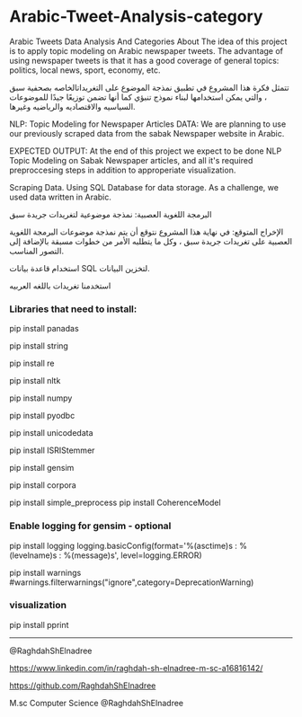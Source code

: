# Arabic-Tweet-Analysis-category

Arabic Tweets Data Analysis And Categories
About
The idea of this project is to apply topic modeling on Arabic newspaper tweets. The advantage of using newspaper tweets is that it has a good coverage of general topics: politics, local news, sport, economy, etc.

تتمثل فكرة هذا المشروع في تطبيق نمذجة الموضوع على التغريداتالخاصه بصحفية سبق ، والتي يمكن استخدامها لبناء نموذج تنبؤي كما أنها تضمن توزيعًا جيدًا للموضوعات السياسيه والاقتصاديه والرياضيه وغيرها.

NLP: Topic Modeling for Newspaper Articles
DATA: We are planning to use our previously scraped data from the sabak Newspaper website in Arabic.

EXPECTED OUTPUT:
At the end of this project we expect to be done NLP Topic Modeling on Sabak Newspaper articles, and all it's required preproccesing steps in addition to approperiate visualization.

Scraping Data.
Using SQL Database for data storage. As a challenge, we used data written in Arabic.

البرمجة اللغوية العصبية: نمذجة موضوعية لتغريدات جريدة سبق 

الإخراج المتوقع: في نهاية هذا المشروع نتوقع أن يتم نمذجة موضوعات البرمجة اللغوية العصبية على تغريدات جريدة سبق ، وكل ما يتطلبه الأمر من خطوات مسبقة بالإضافة إلى التصور المناسب. 

استخدام قاعدة بيانات SQL لتخزين البيانات.

استخدمنا تغريدات باللغه العربيه

### Libraries that need to install:

pip install panadas

pip install string

pip install re

pip install nltk

pip install numpy

pip install pyodbc

pip install unicodedata

pip install ISRIStemmer

pip install gensim 

pip install corpora

pip install simple_preprocess
pip install CoherenceModel

### Enable logging for gensim - optional

pip install logging
logging.basicConfig(format='%(asctime)s : %(levelname)s : %(message)s', level=logging.ERROR)

pip install warnings
#warnings.filterwarnings("ignore",category=DeprecationWarning)

### visualization
pip install pprint 





______________________________________________________________________________________________________________________________________________

@RaghdahShElnadree 

https://www.linkedin.com/in/raghdah-sh-elnadree-m-sc-a16816142/

https://github.com/RaghdahShElnadree

M.sc Computer Science
@RaghdahShElnadree
